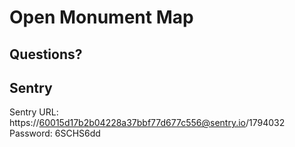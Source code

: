 # Open Monument Map

## Questions?

## Sentry
Sentry URL: https://60015d17b2b04228a37bbf77d677c556@sentry.io/1794032
Password: 6SCHS6dd

